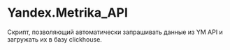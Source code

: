 # Yandex.Metrika_API
Скрипт, позволяющий автоматически запрашивать данные из YM API и загружать их в базу clickhouse.
